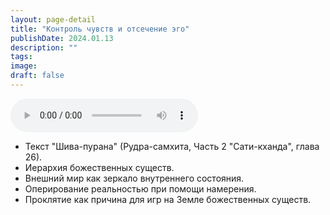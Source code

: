 ```yaml
---
layout: page-detail
title: "Контроль чувств и отсечение эго"
publishDate: 2024.01.13
description: ""
tags:
image:
draft: false
---
```


<audio title="2024.01.13 - Контроль чувств и отсечение эго.mp3" src="https://filer-api.advayta.org/v1.0/public/files/73022" controls=""></audio>

* Текст "Шива-пурана" (Рудра-самхита, Часть 2 "Сати-кханда", глава 26).
* Иерархия божественных существ.
* Внешний мир как зеркало внутреннего состояния.
* Оперирование реальностью при помощи намерения.
* Проклятие как причина для игр на Земле божественных существ.

  
